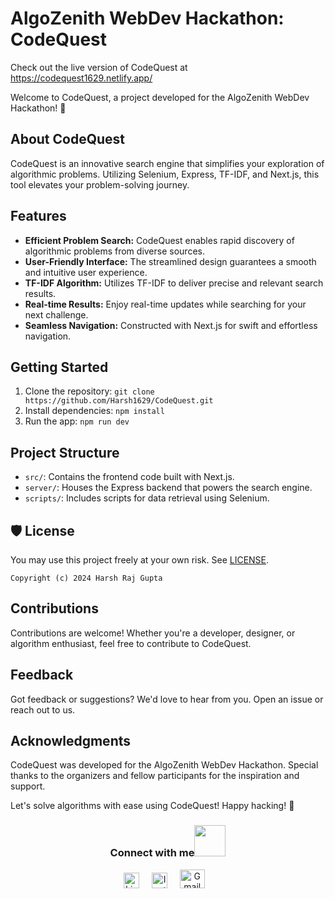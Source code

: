 # AlgoZenith WebDev Hackathon: CodeQuest

Check out the live version of CodeQuest at https://codequest1629.netlify.app/

Welcome to CodeQuest, a project developed for the AlgoZenith WebDev Hackathon! 🚀

## About CodeQuest

CodeQuest is an innovative search engine that simplifies your exploration of algorithmic problems. Utilizing Selenium, Express, TF-IDF, and Next.js, this tool elevates your problem-solving journey.

## Features

- **Efficient Problem Search:** CodeQuest enables rapid discovery of algorithmic problems from diverse sources.
- **User-Friendly Interface:** The streamlined design guarantees a smooth and intuitive user experience.
- **TF-IDF Algorithm:** Utilizes TF-IDF to deliver precise and relevant search results.
- **Real-time Results:** Enjoy real-time updates while searching for your next challenge.
- **Seamless Navigation:** Constructed with Next.js for swift and effortless navigation.

## Getting Started

1. Clone the repository: `git clone https://github.com/Harsh1629/CodeQuest.git`
2. Install dependencies: `npm install`
3. Run the app: `npm run dev`

## Project Structure

- `src/`: Contains the frontend code built with Next.js.
- `server/`: Houses the Express backend that powers the search engine.
- `scripts/`: Includes scripts for data retrieval using Selenium.

## 🛡 License

You may use this project freely at your own risk. See [LICENSE](https://choosealicense.com/licenses/mit/).

    Copyright (c) 2024 Harsh Raj Gupta

## Contributions

Contributions are welcome! Whether you're a developer, designer, or algorithm enthusiast, feel free to contribute to CodeQuest.

## Feedback

Got feedback or suggestions? We'd love to hear from you. Open an issue or reach out to us.

## Acknowledgments

CodeQuest was developed for the AlgoZenith WebDev Hackathon. Special thanks to the organizers and fellow participants for the inspiration and support.

Let's solve algorithms with ease using CodeQuest! Happy hacking! 🌟

<div align="center">
<h3> Connect with me<a href="https://gifyu.com/image/Zy2f"><img src="https://github.com/milaan9/milaan9/blob/main/Handshake.gif" width="50px"></a>
</h3> 
<p align="center">
    <a href="https://www.linkedin.com/in/harsh-raj-gupta-388234250/" target="_blank"><img alt="LinkedIn" width="25px" src="https://cdn-icons-png.flaticon.com/512/3536/3536505.png"></a> &nbsp&nbsp&nbsp
    <a href="https://www.instagram.com/raj_harsh_1609/" target="_blank"><img alt="Instagram" width="25px" src="https://cdn-icons-png.flaticon.com/512/1384/1384063.png"></a> &nbsp&nbsp&nbsp
     <a href="mailto:harshgupta1629@gmail.com" target="_blank"><img alt="Gmail" width="40px" height="30px" src="https://github.com/TheDudeThatCode/TheDudeThatCode/blob/master/Assets/Gmail.svg"></a>&nbsp&nbsp&nbsp
   </p>


